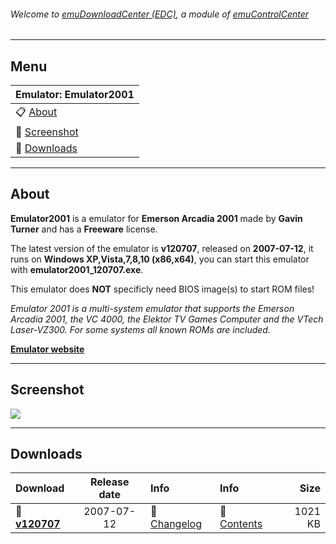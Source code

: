###### Welcome to [emuDownloadCenter (EDC)](https://github.com/PhoenixInteractiveNL/emuDownloadCenter/wiki/), a module of [emuControlCenter](https://github.com/PhoenixInteractiveNL/emuControlCenter/wiki/)
***
## Menu
| **Emulator: Emulator2001** |
|:---------|
| :clipboard: [About](#about) |
| :sunrise: [Screenshot](#screenshot) |
| :floppy_disk: [Downloads](#downloads) |
***
## About
**Emulator2001** is a emulator for **Emerson Arcadia 2001** made by **Gavin Turner** and has a **Freeware** license.

The latest version of the emulator is **v120707**, released on **2007-07-12**, it runs on **Windows XP,Vista,7,8,10 (x86,x64)**, you can start this emulator with **emulator2001_120707.exe**.

This emulator does **NOT** specificly need BIOS image(s) to start ROM files!

_Emulator 2001 is a multi-system emulator that supports the Emerson Arcadia 2001, the VC 4000, the Elektor TV Games Computer and the VTech Laser-VZ300. For some systems all known ROMs are included._

[**Emulator website**](http://www.gstsoftware.co.nz/)
***
## Screenshot
![](https://raw.githubusercontent.com/PhoenixInteractiveNL/emuDownloadCenter/master/hooks/emu2001/screen.jpg)
***
## Downloads
| Download | Release date  | Info       | Info       | Size       |
|:---------|:-------------:|:-----------|:-----------|-----------:|
| :floppy_disk: [**v120707**](https://github.com/PhoenixInteractiveNL/edc-repo0002/raw/master/em2001/120707.7z) | 2007-07-12 | :page_facing_up: [Changelog](https://github.com/PhoenixInteractiveNL/edc-repo0002/blob/master/emu2001/120707_changelog.txt) | :mag_right: [Contents](https://github.com/PhoenixInteractiveNL/edc-repo0002/blob/master/emu2001/120707_contents.txt) | 1021 KB |
